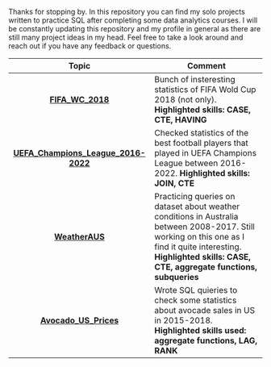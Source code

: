 Thanks for stopping by. In this repository you can find my solo projects written to practice SQL after completing some data analytics courses. I will be constantly updating this repository and my profile in general as there are still many project ideas in my head. Feel free to take a look around and reach out if you have any feedback or questions.

|                                                          Topic                                                          | Comment                                                                                                                                                                                                               |
|:-----------------------------------------------------------------------------------------------------------------------:|-----------------------------------------------------------------------------------------------------------------------------------------------------------------------------------------------------------------------|
|                    **[FIFA_WC_2018](https://github.com/mcjdu/SQL_Portfolio/blob/main/FIFA_WC_2018)**                    | Bunch of insteresting statistics of FIFA Wold Cup 2018 (not only).  **Highlighted skills: CASE, CTE, HAVING**                                                                                                         |
| **[UEFA_Champions_League_2016-2022](https://github.com/mcjdu/SQL_Portfolio/blob/main/UEFA_Champions_League_2016-2022)** | Checked statistics of the best football players that played in UEFA Champions League between 2016-2022.  **Highlighted skills: JOIN, CTE**                                                                            |
|                      **[WeatherAUS](https://github.com/mcjdu/SQL_Portfolio/blob/main/WeatherAUS)**                      | Practicing queries on dataset about weather conditions in Australia between 2008-2017.  Still working on this one as I find it quite interesting.  **Highlighted skills: CASE, CTE, aggregate functions, subqueries** |
| **[Avocado_US_Prices](https://github.com/mcjdu/SQL_Portfolio/blob/main/Avocado_US_Prices)**                             | Wrote SQL quieries to check some statistics about avocade sales in US in 2015-2018. **Highlighted skills used: aggregate functions, LAG, RANK**                                                                       |
